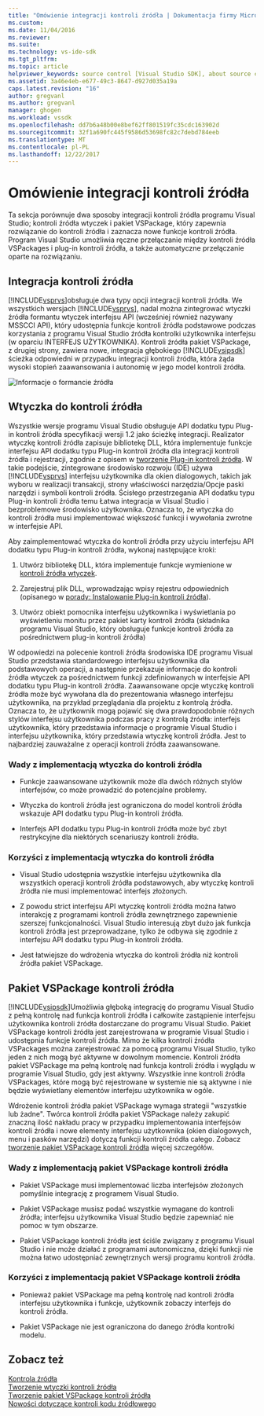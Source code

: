 ```yaml
---
title: "Omówienie integracji kontroli źródła | Dokumentacja firmy Microsoft"
ms.custom: 
ms.date: 11/04/2016
ms.reviewer: 
ms.suite: 
ms.technology: vs-ide-sdk
ms.tgt_pltfrm: 
ms.topic: article
helpviewer_keywords: source control [Visual Studio SDK], about source control
ms.assetid: 3a46e4eb-e677-49c3-8647-d927d035a19a
caps.latest.revision: "16"
author: gregvanl
ms.author: gregvanl
manager: ghogen
ms.workload: vssdk
ms.openlocfilehash: dd7b6a48b00e8bef62ff801519fc35cdc163902d
ms.sourcegitcommit: 32f1a690fc445f9586d53698fc82c7debd784eeb
ms.translationtype: MT
ms.contentlocale: pl-PL
ms.lasthandoff: 12/22/2017
---
```

# <a name="source-control-integration-overview"></a>Omówienie integracji kontroli źródła
Ta sekcja porównuje dwa sposoby integracji kontroli źródła programu Visual Studio; kontroli źródła wtyczek i pakiet VSPackage, który zapewnia rozwiązanie do kontroli źródła i zaznacza nowe funkcje kontroli źródła. Program Visual Studio umożliwia ręczne przełączanie między kontroli źródła VSPackages i plug-in kontroli źródła, a także automatyczne przełączanie oparte na rozwiązaniu.  
  
## <a name="source-control-integration"></a>Integracja kontroli źródła  
 [!INCLUDE[vsprvs](../../code-quality/includes/vsprvs_md.md)]obsługuje dwa typy opcji integracji kontroli źródła. We wszystkich wersjach [!INCLUDE[vsprvs](../../code-quality/includes/vsprvs_md.md)], nadal można zintegrować wtyczki źródła formantu wtyczek interfejsu API (wcześniej również nazywany MSSCCI API), który udostępnia funkcje kontroli źródła podstawowe podczas korzystania z programu Visual Studio źródła kontrolki użytkownika interfejsu (w oparciu INTERFEJS UŻYTKOWNIKA). Kontroli źródła pakiet VSPackage, z drugiej strony, zawiera nowe, integracja głębokiego [!INCLUDE[vsipsdk](../../extensibility/includes/vsipsdk_md.md)] ścieżka odpowiedni w przypadku integracji kontroli źródła, która żąda wysoki stopień zaawansowania i autonomię w jego model kontroli źródła.  
  
 ![Informacje o formancie źródła](../../extensibility/internals/media/sourcectnrloverview.gif "SourceCtnrlOverview")  
  
## <a name="source-control-plug-in"></a>Wtyczka do kontroli źródła  
 Wszystkie wersje programu Visual Studio obsługuje API dodatku typu Plug-in kontroli źródła specyfikacji wersji 1.2 jako ścieżkę integracji. Realizator wtyczkę kontroli źródła zapisuje bibliotekę DLL, która implementuje funkcje interfejsu API dodatku typu Plug-in kontroli źródła dla integracji kontroli źródła i rejestracji, zgodnie z opisem w [tworzenie Plug-in kontroli źródła](../../extensibility/internals/creating-a-source-control-plug-in.md). W takie podejście, zintegrowane środowisko rozwoju (IDE) używa [!INCLUDE[vsprvs](../../code-quality/includes/vsprvs_md.md)] interfejsu użytkownika dla okien dialogowych, takich jak wyboru w realizacji transakcji, strony właściwości narzędzia/Opcje paski narzędzi i symboli kontroli źródła. Ścisłego przestrzegania API dodatku typu Plug-in kontroli źródła temu Łatwa integracja w Visual Studio i bezproblemowe środowisko użytkownika. Oznacza to, że wtyczka do kontroli źródła musi implementować większość funkcji i wywołania zwrotne w interfejsie API.  
  
 Aby zaimplementować wtyczka do kontroli źródła przy użyciu interfejsu API dodatku typu Plug-in kontroli źródła, wykonaj następujące kroki:  
  
1.  Utwórz bibliotekę DLL, która implementuje funkcje wymienione w [kontroli źródła wtyczek](../../extensibility/source-control-plug-ins.md).  
  
2.  Zarejestruj plik DLL, wprowadzając wpisy rejestru odpowiednich (opisanego w [porady: Instalowanie Plug-in kontroli źródła](../../extensibility/internals/how-to-install-a-source-control-plug-in.md)).  
  
3.  Utwórz obiekt pomocnika interfejsu użytkownika i wyświetlania po wyświetleniu monitu przez pakiet karty kontroli źródła (składnika programu Visual Studio, który obsługuje funkcje kontroli źródła za pośrednictwem plug-in kontroli źródła)  
  
 W odpowiedzi na polecenie kontroli źródła środowiska IDE programu Visual Studio przedstawia standardowego interfejsu użytkownika dla podstawowych operacji, a następnie przekazuje informacje do kontroli źródła wtyczek za pośrednictwem funkcji zdefiniowanych w interfejsie API dodatku typu Plug-in kontroli źródła. Zaawansowane opcje wtyczkę kontroli źródła może być wywołana dla do prezentowania własnego interfejsu użytkownika, na przykład przeglądania dla projektu z kontrolą źródła. Oznacza to, że użytkownik mogą pojawić się dwa prawdopodobnie różnych stylów interfejsu użytkownika podczas pracy z kontrolą źródła: interfejs użytkownika, który przedstawia informacje o programie Visual Studio i interfejsu użytkownika, który przedstawia wtyczkę kontroli źródła. Jest to najbardziej zauważalne z operacji kontroli źródła zaawansowane.  
  
### <a name="drawbacks-to-implementing-a-source-control-plug-in"></a>Wady z implementacją wtyczka do kontroli źródła  
  
-   Funkcje zaawansowane użytkownik może dla dwóch różnych stylów interfejsów, co może prowadzić do potencjalne problemy.  
  
-   Wtyczka do kontroli źródła jest ograniczona do model kontroli źródła wskazuje API dodatku typu Plug-in kontroli źródła.  
  
-   Interfejs API dodatku typu Plug-in kontroli źródła może być zbyt restrykcyjne dla niektórych scenariuszy kontroli źródła.  
  
### <a name="advantages-to-implementing-a-source-control-plug-in"></a>Korzyści z implementacją wtyczka do kontroli źródła  
  
-   Visual Studio udostępnia wszystkie interfejsu użytkownika dla wszystkich operacji kontroli źródła podstawowych, aby wtyczkę kontroli źródła nie musi implementować interfejs złożonych.  
  
-   Z powodu strict interfejsu API wtyczkę kontroli źródła można łatwo interakcję z programami kontroli źródła zewnętrznego zapewnienie szerszej funkcjonalności. Visual Studio interesują zbyt dużo jak funkcja kontroli źródła jest przeprowadzane, tylko że odbywa się zgodnie z interfejsu API dodatku typu Plug-in kontroli źródła.  
  
-   Jest łatwiejsze do wdrożenia wtyczka do kontroli źródła niż kontroli źródła pakiet VSPackage.  
  
## <a name="source-control-vspackage"></a>Pakiet VSPackage kontroli źródła  
 [!INCLUDE[vsipsdk](../../extensibility/includes/vsipsdk_md.md)]Umożliwia głęboką integrację do programu Visual Studio z pełną kontrolę nad funkcja kontroli źródła i całkowite zastąpienie interfejsu użytkownika kontroli źródła dostarczane do programu Visual Studio. Pakiet VSPackage kontroli źródła jest zarejestrowana w programie Visual Studio i udostępnia funkcje kontroli źródła. Mimo że kilka kontroli źródła VSPackages można zarejestrować za pomocą programu Visual Studio, tylko jeden z nich mogą być aktywne w dowolnym momencie. Kontroli źródła pakiet VSPackage ma pełną kontrolę nad funkcja kontroli źródła i wyglądu w programie Visual Studio, gdy jest aktywny. Wszystkie inne kontroli źródła VSPackages, które mogą być rejestrowane w systemie nie są aktywne i nie będzie wyświetlany elementów interfejsu użytkownika w ogóle.  
  
 Wdrożenie kontroli źródła pakiet VSPackage wymaga strategii "wszystkie lub żadne". Twórca kontroli źródła pakiet VSPackage należy zakupić znaczną ilość nakładu pracy w przypadku implementowania interfejsów kontroli źródła i nowe elementy interfejsu użytkownika (okien dialogowych, menu i pasków narzędzi) dotyczą funkcji kontroli źródła całego. Zobacz [tworzenie pakiet VSPackage kontroli źródła](../../extensibility/internals/creating-a-source-control-vspackage.md) więcej szczegółów.  
  
### <a name="drawbacks-to-implementing-a-source-control-vspackage"></a>Wady z implementacją pakiet VSPackage kontroli źródła  
  
-   Pakiet VSPackage musi implementować liczba interfejsów złożonych pomyślnie integrację z programem Visual Studio.  
  
-   Pakiet VSPackage musisz podać wszystkie wymagane do kontroli źródła; interfejsu użytkownika Visual Studio będzie zapewniać nie pomoc w tym obszarze.  
  
-   Pakiet VSPackage kontroli źródła jest ściśle związany z programu Visual Studio i nie może działać z programami autonomiczna, dzięki funkcji nie można łatwo udostępniać zewnętrznych wersji programu kontroli źródła.  
  
### <a name="advantages-to-implementing-a-source-control-vspackage"></a>Korzyści z implementacją pakiet VSPackage kontroli źródła  
  
-   Ponieważ pakiet VSPackage ma pełną kontrolę nad kontroli źródła interfejsu użytkownika i funkcje, użytkownik zobaczy interfejs do kontroli źródła.  
  
-   Pakiet VSPackage nie jest ograniczona do danego źródła kontrolki modelu.  
  
## <a name="see-also"></a>Zobacz też  
 [Kontrola źródła](../../extensibility/internals/source-control.md)   
 [Tworzenie wtyczki kontroli źródła](../../extensibility/internals/creating-a-source-control-plug-in.md)   
 [Tworzenie pakiet VSPackage kontroli źródła](../../extensibility/internals/creating-a-source-control-vspackage.md)   
 [Nowości dotyczące kontroli kodu źródłowego](../../extensibility/internals/what-s-new-in-source-control.md)